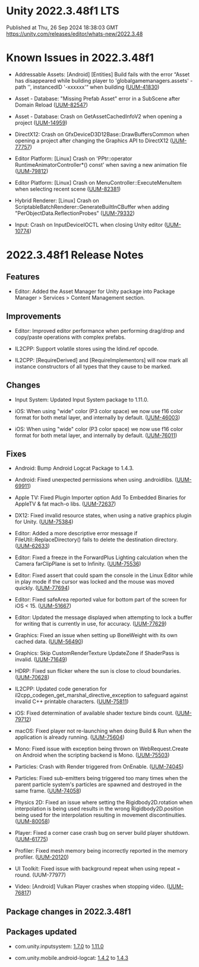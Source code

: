 # Unity 2022.3.48f1 LTS
Published at Thu, 26 Sep 2024 18:38:03 GMT  
https://unity.com/releases/editor/whats-new/2022.3.48

# Known Issues in 2022.3.48f1

- Addressable Assets: [Android] [Entities] Build fails with the error “Asset has disappeared while building player to 'globalgamemanagers.assets' - path '', instancedID '-xxxxxx'“ when building
    ([UUM-41830](https://issuetracker.unity3d.com/issues/android-entities-build-fails-with-the-error-asset-has-disappeared-while-building-player-to-globalgamemanagers-dot-assets-path-instancedid-xxxxxx-when-building))

- Asset - Database: "Missing Prefab Asset" error in a SubScene after Domain Reload
    ([UUM-82547](https://issuetracker.unity3d.com/issues/missing-prefab-asset-error-in-a-subscene-after-domain-reload))

- Asset - Database: Crash on GetAssetCachedInfoV2 when opening a project
    ([UUM-14959](https://issuetracker.unity3d.com/issues/crash-on-getassetcachedinfov2-when-opening-a-project))

- DirectX12: Crash on GfxDeviceD3D12Base::DrawBuffersCommon when opening a project after changing the Graphics API to DirectX12
    ([UUM-77757](https://issuetracker.unity3d.com/issues/crash-on-gfxdeviced3d12base-drawbufferscommon-when-opening-a-project-after-changing-the-graphics-api-to-directx12))

- Editor Platform: [Linux] Crash on 'PPtr<RuntimeAnimatorController>::operator RuntimeAnimatorController*() const' when saving a new animation file
    ([UUM-79812](https://issuetracker.unity3d.com/issues/linux-crash-on-pptr-operator-runtimeanimatorcontroller-star-const-when-saving-a-new-animation-file))

- Editor Platform: [Linux] Crash on MenuController::ExecuteMenuItem when selecting recent scene
    ([UUM-82381](https://issuetracker.unity3d.com/issues/linux-crash-on-menucontroller-executemenuitem-when-selecting-recent-scene))

- Hybrid Renderer: [Linux] Crash on ScriptableBatchRenderer::GenerateBuiltInCBuffer when adding "PerObjectData.ReflectionProbes"
    ([UUM-79332](https://issuetracker.unity3d.com/issues/linux-crash-on-scriptablebatchrenderer-generatebuiltincbuffer-when-adding-perobjectdata-dot-reflectionprobes))

- Input: Crash on InputDeviceIOCTL when closing Unity editor
    ([UUM-10774](https://issuetracker.unity3d.com/issues/crash-on-inputdeviceioctl-when-closing-unity-editor))



# 2022.3.48f1 Release Notes

## Features

- Editor: Added the Asset Manager for Unity package into Package Manager &gt; Services &gt; Content Management section.



## Improvements

- Editor: Improved editor performance when performing drag/drop and copy/paste operations with complex prefabs.

- IL2CPP: Support volatile stores using the ldind.ref opcode.

- IL2CPP: \[RequireDerived\] and \[RequireImplementors\] will now mark all instance constructors of all types that they cause to be marked.



## Changes

- Input System: Updated Input System package to 1.11.0.

- iOS: When using "wide" color \(P3 color space\) we now use f16 color format for both metal layer, and internally by default.
    ([UUM-46003](https://issuetracker.unity3d.com/issues/different-reflections-on-gameobject-in-player-compared-to-the-game-view-when-displayp3-color-gamut-for-mac-is-selected-on-silicon-macos))

- iOS: When using "wide" color \(P3 color space\) we now use f16 color format for both metal layer, and internally by default.
    ([UUM-76011](https://issuetracker.unity3d.com/issues/ios-screen-tint-in-the-player-when-screen-recording-screen-mirroring-or-minimising-the-player-and-using-displayp3-color-gamut-and-linear-color))



## Fixes

- Android: Bump Android Logcat Package to 1.4.3.

- Android: Fixed unexpected permissions when using .androidlibs.
    ([UUM-69911](https://issuetracker.unity3d.com/issues/android-with-the-latest-unity-6-editor-default-apk-permissions-are-not-being-set-correctly))

- Apple TV: Fixed Plugin Importer option Add To Embedded Binaries for AppleTV &amp; fat mach-o libs.
    ([UUM-72637](https://issuetracker.unity3d.com/issues/appletv-add-to-embedded-binaries-option-is-missing-in-the-plugin-importer))

- DX12: Fixed invalid resource states, when using a native graphics plugin for Unity.
    ([UUM-75384](https://issuetracker.unity3d.com/issues/d3d12-hdrp-dlss-resource-state-is-reported-incorrectly-when-when-calling-clearunorderedaccessviewfloat))

- Editor: Added a more descriptive error message if FileUtil::ReplaceDirectory\(\) fails to delete the destination directory.
    ([UUM-62633](https://issuetracker.unity3d.com/issues/fileutil-dot-replacedirectory-throws-an-uninformative-error-when-the-destination-path-contains-a-locked-file))

- Editor: Fixed a freeze in the ForwardPlus Lighting calculation when the Camera farClipPlane is set to Infinity.
    ([UUM-75536](https://issuetracker.unity3d.com/issues/editor-freezes-on-gameview-dot-repaint-slash-crash-on-profiler-begin-when-entering-inf-value-to-camera-clipping-planes-far-value))

- Editor: Fixed assert that could spam the console in the Linux Editor while in play mode if the cursor was locked and the mouse was moved quickly.
    ([UUM-77694](https://issuetracker.unity3d.com/issues/linux-gtk-errors-are-thrown-when-moving-the-mouse-too-fast))

- Editor: Fixed safeArea reported value for bottom part of the screen for iOS &lt; 15.
    ([UUM-51667](https://issuetracker.unity3d.com/issues/ios-the-safe-area-value-changes-when-reopening-the-app-in-landscape-orientation))

- Editor: Updated the message displayed when attempting to lock a buffer for writing that is currently in use, for accuracy.
    ([UUM-77629](https://issuetracker.unity3d.com/issues/lockbufferforwrite-multiple-uploads-in-flight-for-buffer-message-is-shown-when-using-computebuffer-dot-beginwrite-out-of-a-loop))

- Graphics: Fixed an issue when setting up BoneWeight with its own cached data.
    ([UUM-56490](https://issuetracker.unity3d.com/issues/mesh-dot-setboneweights-failed-vertex-vertex-number-has-zero-weights-is-being-logged-in-the-player-dot-log-file-when-the-project-is-played-with-build-and-run-and-development-build-toggled-off))

- Graphics: Skip CustomRenderTexture UpdateZone if ShaderPass is invalid.
    ([UUM-71649](https://issuetracker.unity3d.com/issues/crash-on-applymaterialpass-when-opening-a-specific-scene))

- HDRP: Fixed sun flicker where the sun is close to cloud boundaries.
    ([UUM-70628](https://issuetracker.unity3d.com/issues/directional-lights-flicker-when-placed-at-the-edge-of-a-volumetric-cloud))

- IL2CPP: Updated code generation for il2cpp_codegen_get_marshal_directive_exception to safeguard against invalid C++ printable characters.
    ([UUM-75811](https://issuetracker.unity3d.com/issues/il2cpp-build-fails-when-using-type-names-with-special-characters))

- iOS: Fixed determination of available shader texture binds count.
    ([UUM-79712](https://issuetracker.unity3d.com/issues/ios-too-many-texture-parameters-error-is-thrown-when-running-on-devices-that-support-the-number-of-parameters))

- macOS: Fixed player not re-launching when doing Build &amp; Run when the application is already running.
    ([UUM-75604](https://issuetracker.unity3d.com/issues/macos-player-doesnt-relaunch-when-doing-build-and-run-few-times-in-a-row-without-closing-player))

- Mono: Fixed issue with exception being thrown on WebRequest.Create on Android when the scripting backend is Mono.
    ([UUM-75503](https://issuetracker.unity3d.com/issues/android-webrequest-dot-create-causes-an-exception-when-mono-is-used))

- Particles: Crash with Render triggered from OnEnable.
    ([UUM-74045](https://issuetracker.unity3d.com/issues/crash-on-particlesystemrenderer-updatevertexinputlayout-when-copying-and-pasting-a-prefab-containing-a-specific-particle-system))

- Particles: Fixed sub-emitters being triggered too many times when the parent particle system's particles are spawned and destroyed in the same frame.
    ([UUM-74058](https://issuetracker.unity3d.com/issues/particle-system-using-burst-with-sub-emitters-spawns-incorrect-amount-of-particles-if-the-sub-emitters-parents-startlifetime-value-is-below-0-dot-02))

- Physics 2D: Fixed an issue where setting the Rigidbody2D.rotation when interpolation is being used results in the wrong Rigidbody2D.position being used for the interpolation resulting in movement discontinuities.
    ([UUM-80058](https://issuetracker.unity3d.com/issues/rigidbody2d-dot-setrotation-breaks-interpolation-when-resetting-rotation-with-interpolation-enabled))

- Player: Fixed a corner case crash bug on server build player shutdown.
    ([UUM-61775](https://issuetracker.unity3d.com/issues/windows-native-crash-occurs-when-closing-the-player-console-window))

- Profiler: Fixed mesh memory being incorrectly reported in the memory profiler.
    ([UUM-20120](https://issuetracker.unity3d.com/issues/profiler-mesh-memory-remains-accounted-after-disposal-when-using-mesh-api))

- UI Toolkit: Fixed issue with background repeat when using repeat = round.
    (UUM-77977)

- Video: \[Android\] Vulkan Player crashes when stopping video.
    ([UUM-76817](https://issuetracker.unity3d.com/issues/android-vulkan-player-crashes-when-stopping-video))




## Package changes in 2022.3.48f1

## Packages updated

- com.unity.inputsystem: [1.7.0](https://docs.unity3d.com/Packages/com.unity.inputsystem@1.7//changelog/CHANGELOG.html) to [1.11.0](https://docs.unity3d.com/Packages/com.unity.inputsystem@1.11//changelog/CHANGELOG.html)

- com.unity.mobile.android-logcat: [1.4.2](https://docs.unity3d.com/Packages/com.unity.mobile.android-logcat@1.4//changelog/CHANGELOG.html) to [1.4.3](https://docs.unity3d.com/Packages/com.unity.mobile.android-logcat@1.4//changelog/CHANGELOG.html)